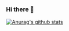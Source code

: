 ### Hi there 👋
[![Anurag's github stats](https://github-readme-stats.vercel.app/api?username=DevrisOfStar)](https://github.com/anuraghazra/github-readme-stats)
<!--
**DevrisOfStar/DevrisOfStar** is a ✨ _special_ ✨ repository because its `README.md` (this file) appears on your GitHub profile.

Here are some ideas to get you started:

- 🔭 I’m currently working on ...
- 🌱 I’m currently learning ...
- 👯 I’m looking to collaborate on ...
- 🤔 I’m looking for help with ...
- 💬 Ask me about ...
- 📫 How to reach me: ...
- 😄 Pronouns: ...
- ⚡ Fun fact: ...
-->
